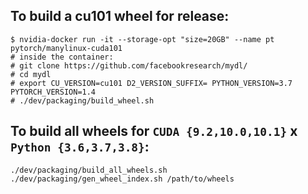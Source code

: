 
## To build a cu101 wheel for release:

```
$ nvidia-docker run -it --storage-opt "size=20GB" --name pt  pytorch/manylinux-cuda101
# inside the container:
# git clone https://github.com/facebookresearch/mydl/
# cd mydl
# export CU_VERSION=cu101 D2_VERSION_SUFFIX= PYTHON_VERSION=3.7 PYTORCH_VERSION=1.4
# ./dev/packaging/build_wheel.sh
```

## To build all wheels for `CUDA {9.2,10.0,10.1}` x `Python {3.6,3.7,3.8}`:
```
./dev/packaging/build_all_wheels.sh
./dev/packaging/gen_wheel_index.sh /path/to/wheels
```
